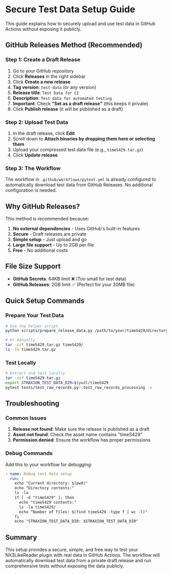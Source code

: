 # Secure Test Data Setup Guide

This guide explains how to securely upload and use test data in GitHub Actions without exposing it publicly.

## GitHub Releases Method (Recommended)

### Step 1: Create a Draft Release

1. Go to your GitHub repository
2. Click **Releases** in the right sidebar
3. Click **Create a new release**
4. **Tag version**: `test-data` (or any version)
5. **Release title**: `Test Data for CI`
6. **Description**: `Test data for automated testing`
7. **Important**: Check **"Set as a draft release"** (this keeps it private)
8. Click **Publish release** (it will be published as a draft)

### Step 2: Upload Test Data

1. In the draft release, click **Edit**
2. Scroll down to **Attach binaries by dropping them here or selecting them**
3. Upload your compressed test data file (e.g., `timeS429.tar.gz`)
4. Click **Update release**

### Step 3: The Workflow

The workflow in `.github/workflows/pytest.yml` is already configured to automatically download test data from GitHub Releases. No additional configuration is needed.

## Why GitHub Releases?

This method is recommended because:

1. **No external dependencies** - Uses GitHub's built-in features
2. **Secure** - Draft releases are private
3. **Simple setup** - Just upload and go
4. **Large file support** - Up to 2GB per file
5. **Free** - No additional costs

## File Size Support

- **GitHub Secrets**: 64KB limit ❌ (Too small for test data)
- **GitHub Releases**: 2GB limit ✅ (Perfect for your 20MB file)

## Quick Setup Commands

### Prepare Your Test Data

```bash
# Use the helper script
python scripts/prepare_release_data.py /path/to/your/timeS429/directory

# Or manually
tar -czf timeS429.tar.gz timeS429/
ls -lh timeS429.tar.gz
```

### Test Locally

```bash
# Extract and test locally
tar -xzf timeS429.tar.gz
export STRAXION_TEST_DATA_DIR=$(pwd)/timeS429
pytest tests/test_raw_records.py::test_raw_records_processing -v
```

## Troubleshooting

### Common Issues

1. **Release not found**: Make sure the release is published as a draft
2. **Asset not found**: Check the asset name contains "timeS429"
3. **Permission denied**: Ensure the workflow has proper permissions

### Debug Commands

Add this to your workflow for debugging:

```yaml
- name: Debug test data setup
  run: |
    echo "Current directory: $(pwd)"
    echo "Directory contents:"
    ls -la
    if [ -d "timeS429" ]; then
      echo "timeS429 contents:"
      ls -la timeS429/
      echo "Number of files: $(find timeS429 -type f | wc -l)"
    fi
    echo "STRAXION_TEST_DATA_DIR: $STRAXION_TEST_DATA_DIR"
```

## Summary

This setup provides a secure, simple, and free way to test your NX3LikeReader plugin with real data in GitHub Actions. The workflow will automatically download test data from a private draft release and run comprehensive tests without exposing the data publicly.
